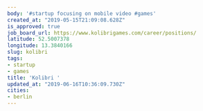 ```yaml
---
body: '#startup focusing on mobile video #games'
created_at: "2019-05-15T21:09:08.628Z"
is_approved: true
job_board_url: https://www.kolibrigames.com/career/positions/
latitude: 52.5007378
longitude: 13.3840166
slug: kolibri
tags:
- startup
- games
title: 'Kolibri '
updated_at: "2019-06-16T10:36:09.730Z"
cities:
- berlin
---
```

